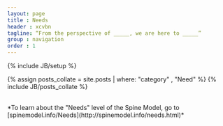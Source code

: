```yaml
---
layout: page
title : Needs
header : xcvbn
tagline: “From the perspective of _____, we are here to _____”
group : navigation
order : 1
---
```

{% include JB/setup %}

{% assign posts_collate = site.posts | where: "category" , "Need" %}
{% include JB/posts_collate %}


<br>
*To learn about the "Needs" level of the Spine Model, go to [spinemodel.info/Needs](http://spinemodel.info/needs.html)*
